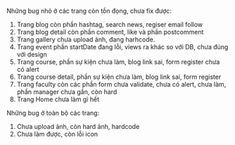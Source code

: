 Những bug nhỏ ở các trang còn tồn đọng, chưa fix được:

1. Trang blog còn phần hashtag, search news, regiser email follow
2. Trang blog detail còn phần comment, like và phần postcomment
3. Trang gallery chưa upload ảnh, đang harhcode.
4. Trang event phần startDate đang lỗi, views ra khác so với DB, chưa đúng với design
5. Trang course, phần sự kiện chưa làm, blog link sai, form register chưa có alert
6. Trang course detail, phần sự kiện chưa làm, blog link sai, form register
7. Trang faculty còn các phần form chưa validate, chưa có alert, chưa làm, phần manager
   chưa gắn, còn hard
8. Trang Home chưa làm gì hết

Những bug ở toàn bộ các trang:

1. Chưa upload ảnh, còn hard ảnh, hardcode
2. Chưa làm được, còn lỗi icon

[//]: # (Trên là toàn bộ lỗi của phần client, chưa login)